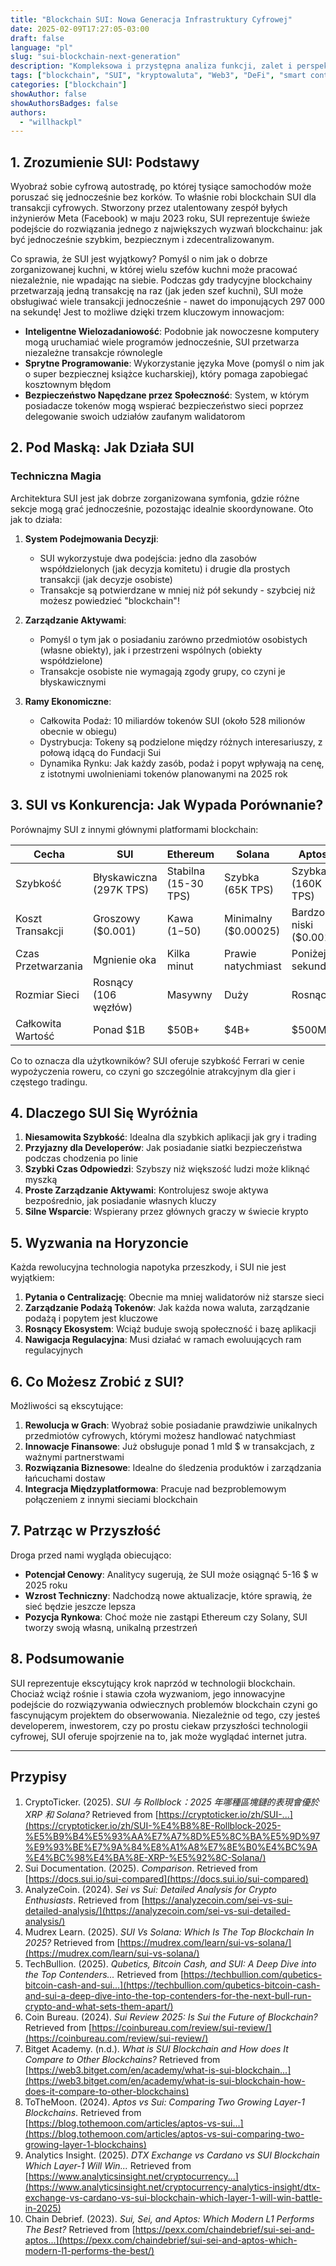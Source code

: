 ```yaml
---
title: "Blockchain SUI: Nowa Generacja Infrastruktury Cyfrowej"
date: 2025-02-09T17:27:05-03:00
draft: false
language: "pl"
slug: "sui-blockchain-next-generation"
description: "Kompleksowa i przystępna analiza funkcji, zalet i perspektyw blockchainu SUI w rozwijającym się ekosystemie Web3."
tags: ["blockchain", "SUI", "kryptowaluta", "Web3", "DeFi", "smart contracts", "warstwa-1"]
categories: ["blockchain"]
showAuthor: false
showAuthorsBadges: false
authors:
  - "willhackpl"
---
```


## 1. Zrozumienie SUI: Podstawy

Wyobraź sobie cyfrową autostradę, po której tysiące samochodów może poruszać się jednocześnie bez korków. To właśnie robi blockchain SUI dla transakcji cyfrowych. Stworzony przez utalentowany zespół byłych inżynierów Meta (Facebook) w maju 2023 roku, SUI reprezentuje świeże podejście do rozwiązania jednego z największych wyzwań blockchainu: jak być jednocześnie szybkim, bezpiecznym i zdecentralizowanym.

Co sprawia, że SUI jest wyjątkowy? Pomyśl o nim jak o dobrze zorganizowanej kuchni, w której wielu szefów kuchni może pracować niezależnie, nie wpadając na siebie. Podczas gdy tradycyjne blockchainy przetwarzają jedną transakcję na raz (jak jeden szef kuchni), SUI może obsługiwać wiele transakcji jednocześnie - nawet do imponujących 297 000 na sekundę! Jest to możliwe dzięki trzem kluczowym innowacjom:

- **Inteligentne Wielozadaniowość**: Podobnie jak nowoczesne komputery mogą uruchamiać wiele programów jednocześnie, SUI przetwarza niezależne transakcje równolegle
- **Sprytne Programowanie**: Wykorzystanie języka Move (pomyśl o nim jak o super bezpiecznej książce kucharskiej), który pomaga zapobiegać kosztownym błędom
- **Bezpieczeństwo Napędzane przez Społeczność**: System, w którym posiadacze tokenów mogą wspierać bezpieczeństwo sieci poprzez delegowanie swoich udziałów zaufanym walidatorom

## 2. Pod Maską: Jak Działa SUI

### Techniczna Magia
Architektura SUI jest jak dobrze zorganizowana symfonia, gdzie różne sekcje mogą grać jednocześnie, pozostając idealnie skoordynowane. Oto jak to działa:

1. **System Podejmowania Decyzji**: 
   - SUI wykorzystuje dwa podejścia: jedno dla zasobów współdzielonych (jak decyzja komitetu) i drugie dla prostych transakcji (jak decyzje osobiste)
   - Transakcje są potwierdzane w mniej niż pół sekundy - szybciej niż możesz powiedzieć "blockchain"!

2. **Zarządzanie Aktywami**:
   - Pomyśl o tym jak o posiadaniu zarówno przedmiotów osobistych (własne obiekty), jak i przestrzeni wspólnych (obiekty współdzielone)
   - Transakcje osobiste nie wymagają zgody grupy, co czyni je błyskawicznymi

3. **Ramy Ekonomiczne**:
   - Całkowita Podaż: 10 miliardów tokenów SUI (około 528 milionów obecnie w obiegu)
   - Dystrybucja: Tokeny są podzielone między różnych interesariuszy, z połową idącą do Fundacji Sui
   - Dynamika Rynku: Jak każdy zasób, podaż i popyt wpływają na cenę, z istotnymi uwolnieniami tokenów planowanymi na 2025 rok

## 3. SUI vs Konkurencja: Jak Wypada Porównanie?

Porównajmy SUI z innymi głównymi platformami blockchain:

| Cecha           | SUI                   | Ethereum              | Solana               | Aptos                |
|-----------------|----------------------|----------------------|---------------------|---------------------|
| Szybkość        | Błyskawiczna (297K TPS)| Stabilna (15-30 TPS) | Szybka (65K TPS)    | Szybka (160K TPS)   |
| Koszt Transakcji| Groszowy ($0.001)    | Kawa ($1-$50)       | Minimalny ($0.00025)| Bardzo niski ($0.001)|
| Czas Przetwarzania| Mgnienie oka        | Kilka minut         | Prawie natychmiast  | Poniżej sekundy     |
| Rozmiar Sieci   | Rosnący (106 węzłów) | Masywny             | Duży                | Rosnący             |
| Całkowita Wartość| Ponad $1B           | $50B+               | $4B+                | $500M+              |

Co to oznacza dla użytkowników? SUI oferuje szybkość Ferrari w cenie wypożyczenia roweru, co czyni go szczególnie atrakcyjnym dla gier i częstego tradingu.

## 4. Dlaczego SUI Się Wyróżnia

1. **Niesamowita Szybkość**: Idealna dla szybkich aplikacji jak gry i trading
2. **Przyjazny dla Developerów**: Jak posiadanie siatki bezpieczeństwa podczas chodzenia po linie
3. **Szybki Czas Odpowiedzi**: Szybszy niż większość ludzi może kliknąć myszką
4. **Proste Zarządzanie Aktywami**: Kontrolujesz swoje aktywa bezpośrednio, jak posiadanie własnych kluczy
5. **Silne Wsparcie**: Wspierany przez głównych graczy w świecie krypto

## 5. Wyzwania na Horyzoncie

Każda rewolucyjna technologia napotyka przeszkody, i SUI nie jest wyjątkiem:

1. **Pytania o Centralizację**: Obecnie ma mniej walidatorów niż starsze sieci
2. **Zarządzanie Podażą Tokenów**: Jak każda nowa waluta, zarządzanie podażą i popytem jest kluczowe
3. **Rosnący Ekosystem**: Wciąż buduje swoją społeczność i bazę aplikacji
4. **Nawigacja Regulacyjna**: Musi działać w ramach ewoluujących ram regulacyjnych

## 6. Co Możesz Zrobić z SUI?

Możliwości są ekscytujące:

1. **Rewolucja w Grach**: Wyobraź sobie posiadanie prawdziwie unikalnych przedmiotów cyfrowych, którymi możesz handlować natychmiast
2. **Innowacje Finansowe**: Już obsługuje ponad 1 mld $ w transakcjach, z ważnymi partnerstwami
3. **Rozwiązania Biznesowe**: Idealne do śledzenia produktów i zarządzania łańcuchami dostaw
4. **Integracja Międzyplatformowa**: Pracuje nad bezproblemowym połączeniem z innymi sieciami blockchain

## 7. Patrząc w Przyszłość

Droga przed nami wygląda obiecująco:

- **Potencjał Cenowy**: Analitycy sugerują, że SUI może osiągnąć 5-16 $ w 2025 roku
- **Wzrost Techniczny**: Nadchodzą nowe aktualizacje, które sprawią, że sieć będzie jeszcze lepsza
- **Pozycja Rynkowa**: Choć może nie zastąpi Ethereum czy Solany, SUI tworzy swoją własną, unikalną przestrzeń

## 8. Podsumowanie

SUI reprezentuje ekscytujący krok naprzód w technologii blockchain. Chociaż wciąż rośnie i stawia czoła wyzwaniom, jego innowacyjne podejście do rozwiązywania odwiecznych problemów blockchain czyni go fascynującym projektem do obserwowania. Niezależnie od tego, czy jesteś developerem, inwestorem, czy po prostu ciekaw przyszłości technologii cyfrowej, SUI oferuje spojrzenie na to, jak może wyglądać internet jutra.

---

## Przypisy

1. CryptoTicker. (2025). *SUI 与 Rollblock：2025 年哪種區塊鏈的表現會優於 XRP 和 Solana?* Retrieved from [https://cryptoticker.io/zh/SUI-...](https://cryptoticker.io/zh/SUI-%E4%B8%8E-Rollblock-2025-%E5%B9%B4%E5%93%AA%E7%A7%8D%E5%8C%BA%E5%9D%97%E9%93%BE%E7%9A%84%E8%A1%A8%E7%8E%B0%E4%BC%9A%E4%BC%98%E4%BA%8E-XRP-%E5%92%8C-Solana/)  
2. Sui Documentation. (2025). *Comparison*. Retrieved from [https://docs.sui.io/sui-compared](https://docs.sui.io/sui-compared)  
3. AnalyzeCoin. (2024). *Sei vs Sui: Detailed Analysis for Crypto Enthusiasts*. Retrieved from [https://analyzecoin.com/sei-vs-sui-detailed-analysis/](https://analyzecoin.com/sei-vs-sui-detailed-analysis/)  
4. Mudrex Learn. (2025). *SUI Vs Solana: Which Is The Top Blockchain In 2025?* Retrieved from [https://mudrex.com/learn/sui-vs-solana/](https://mudrex.com/learn/sui-vs-solana/)  
5. TechBullion. (2025). *Qubetics, Bitcoin Cash, and SUI: A Deep Dive into the Top Contenders...* Retrieved from [https://techbullion.com/qubetics-bitcoin-cash-and-sui...](https://techbullion.com/qubetics-bitcoin-cash-and-sui-a-deep-dive-into-the-top-contenders-for-the-next-bull-run-crypto-and-what-sets-them-apart/)  
6. Coin Bureau. (2024). *Sui Review 2025: Is Sui the Future of Blockchain?* Retrieved from [https://coinbureau.com/review/sui-review/](https://coinbureau.com/review/sui-review/)  
7. Bitget Academy. (n.d.). *What is SUI Blockchain and How does It Compare to Other Blockchains?* Retrieved from [https://web3.bitget.com/en/academy/what-is-sui-blockchain...](https://web3.bitget.com/en/academy/what-is-sui-blockchain-how-does-it-compare-to-other-blockchains)  
8. ToTheMoon. (2024). *Aptos vs Sui: Comparing Two Growing Layer-1 Blockchains*. Retrieved from [https://blog.tothemoon.com/articles/aptos-vs-sui...](https://blog.tothemoon.com/articles/aptos-vs-sui-comparing-two-growing-layer-1-blockchains)  
9. Analytics Insight. (2025). *DTX Exchange vs Cardano vs SUI Blockchain Which Layer-1 Will Win...* Retrieved from [https://www.analyticsinsight.net/cryptocurrency...](https://www.analyticsinsight.net/cryptocurrency-analytics-insight/dtx-exchange-vs-cardano-vs-sui-blockchain-which-layer-1-will-win-battle-in-2025)  
10. Chain Debrief. (2023). *Sui, Sei, and Aptos: Which Modern L1 Performs The Best?* Retrieved from [https://pexx.com/chaindebrief/sui-sei-and-aptos...](https://pexx.com/chaindebrief/sui-sei-and-aptos-which-modern-l1-performs-the-best/)